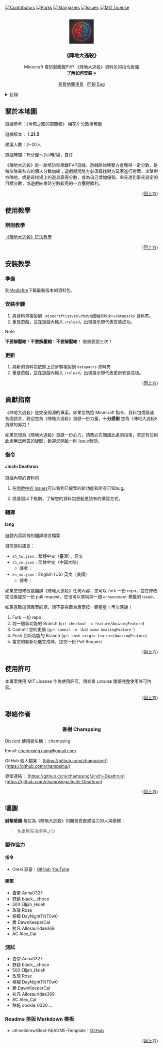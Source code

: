 <!-- Improved compatibility of back to top link: See: https://github.com/othneildrew/Best-README-Template/pull/73 -->
<a id="readme-top"></a>
<!--
*** Thanks for checking out the Best-README-Template. If you have a suggestion
*** that would make this better, please fork the repo and create a pull request
*** or simply open an issue with the tag "enhancement".
*** Don't forget to give the project a star!
*** Thanks again! Now go create something AMAZING! :D
-->



<!-- PROJECT SHIELDS -->
<!--
*** I'm using markdown "reference style" links for readability.
*** Reference links are enclosed in brackets [ ] instead of parentheses ( ).
*** See the bottom of this document for the declaration of the reference variables
*** for contributors-url, forks-url, etc. This is an optional, concise syntax you may use.
*** https://www.markdownguide.org/basic-syntax/#reference-style-links
-->
<!-- [![Cartoland Community][cartoland-shield]][cartoland-url] -->
[![Contributors][contributors-shield]][contributors-url]
[![Forks][forks-shield]][forks-url]
[![Stargazers][stars-shield]][stars-url]
[![Issues][issues-shield]][issues-url]
[![MIT License][license-shield]][license-url]



<!-- PROJECT LOGO -->
<br />
<div align="center">
  <a href="https://github.com/champsing/Jinchi-Deathrun">
    <img src="images/Jinchi Deathrun Logo.png" alt="Logo" width="80" height="80">
  </a>

<h3 align="center">《陣地大逃殺》</h3>
  <p align="center">
    Minecraft 塔防型團戰PVP 《陣地大逃殺》資料包的指令倉儲
    <br />
    <a href="#安裝教學"><strong>了解如何安裝 »</strong></a>
    <br />
    <br />
    <a href="https://forum.gamer.com.tw/C.php?bsn=18673&snA=204540&tnum=1">查看地圖場景</a>
    ·
    <a href="https://github.com/champsing/Jinchi-Deathrun/issues/new?labels=bug&template=bug-report---.md">回報 Bug</a>
    <!-- ·
    <a href="https://github.com/champsing/Jinchi-Deathrun/issues/new?labels=enhancement&template=feature-request---.md">許願新功能</a> -->
  </p>
</div>



<!-- TABLE OF CONTENTS -->
<details>
  <summary>目錄</summary>
  <ol>
    <li><a href="#關於本地圖">關於本地圖</a></li>
    <li><a href="#使用教學">使用教學</a></li>
    <li>
      <a href="#安裝教學">安裝教學</a>
      <ul>
        <li><a href="#準備">準備</a></li>
        <li><a href="#安裝步驟">安裝步驟</a></li>
      </ul>
    </li>
    <li><a href="#貢獻指南">貢獻指南</a></li>
    <li><a href="#使用許可">使用許可</a></li>
    <li><a href="#聯絡作者">聯絡作者</a></li>
    <li><a href="#鳴謝">鳴謝</a></li>
  </ol>
</details>


<!-- ABOUT THE PROJECT -->
## 關於本地圖

<!-- [![Product Name Screen Shot]][product-screenshot] -->

遊戲參考：《今際之國的闖關者》 梅花K-分數爭奪戰

遊戲版本： **1.21.5**

建議人數：2~20人

遊戲時間：15分鐘～2小時/場，自訂

《陣地大逃殺》是一款塔防型團戰PVP遊戲。遊戲開始時雙方會獲得一定分數，是每位隊員各自的個人分數加總；遊戲期間雙方必須尋找對方玩家進行對戰、攻擊對方陣地，或是尋找場上的道具贏得分數，或為自己增加優勢。率先達到事先設定的目標分數，或遊戲結束時分數較高的一方獲得勝利。


<p align="right">(<a href="#readme-top">回上方</a>)</p>


<!-- USAGE EXAMPLES -->
## 使用教學
### 規則教學

[《陣地大逃殺》玩法教學](https://docs.google.com/document/d/13DN1XVfx8GLBMqpHVgBwiKtkdb5Y66AMiOXcsnJQLxI/edit#heading=h.csa3qtth73)

<!-- ROADMAP -->
<!-- ### 設定教學

[《陣地大逃殺》設定教學]() -->

<p align="right">(<a href="#readme-top">回上方</a>)</p>


<!-- Getting Started -->
## 安裝教學

### 準備

到[Mediafire](https://app.mediafire.com/folder/0lyncjl4ow1mt)下載最新版本的資料包。

### 安裝步驟

1. 將資料包複製到 `.minecraft\saves\<你的地圖檔資料夾>\datapacks` 資料夾。
2. 重登遊戲，並在遊戲內輸入 `/reload`，出現提示即代表安裝成功。

> [!NOTE]
> __**不要解壓縮**__！__**不要解壓縮**__！__**不要解壓縮**__！ 很重要說三次！

### 更新

1. 將新的資料包依照上述步驟複製到 `datapacks` 資料夾
2. 重登遊戲，並在遊戲內輸入 `/reload`，出現提示即代表更新安裝成功。

<p align="right">(<a href="#readme-top">回上方</a>)</p>


<!-- CONTRIBUTING -->
## 貢獻指南

《陣地大逃殺》是完全開源的專案。如果您熟捻 Minecraft 指令、資料包或精通各國語言，歡迎您為《陣地大逃殺》貢獻一份力量，**十分感謝** 您為《陣地大逃殺》貢獻的努力！

如果您想為《陣地大逃殺》貢獻一份心力，請務必先閱讀此處的指南，若您有任何此處無法解答的疑問，歡迎您[開啟一則 Issue](https://github.com/champsing/Jinchi-Deathrun/issues/new?labels=additional_question&template=additional_question---.md)發問。

### 指令

#### Jinchi Deathrun
遊戲內容的資料包

1. 在[開啟中的 Issues](https://github.com/champsing/Jinchi-Deathrun/issues)可以看到已提案的新功能和所有已知bug。

2. 請遵照以下規則，了解您的資料包更動應該有的撰寫方式。

### 翻譯

#### lang
遊戲內容詞條的翻譯語言檔案

目前提供語言：
- `zh_tw.json`：繁體中文（臺灣），原文 <br />
- `zh_cn.json`：简体中文（中国大陆）<br />
  - 譯者：
- `en_us.json`：English (US) 英文（美國）<br />
  - 譯者：

如果您想修改或翻譯《陣地大逃殺》任何內容，您可以 fork 一份 repo，並在修改完成後提交一份 pull request。您也可以單純開一個 `enhancement` 標籤的 issue。

如果喜歡這個專案的話，請不要吝嗇為專案按一顆星星！再次感謝！

1. Fork 一份 repo
2. 開一個新功能的 Branch (`git checkout -b feature/AmazingFeature`)
3. Commit 您的更動 (`git commit -m 'Add some AmazingFeature'`)
4. Push 到新功能的 Branch (`git push origin feature/AmazingFeature`)
5. 當您的嶄新功能完成時，提交一份 Pull Request

<p align="right">(<a href="#readme-top">回上方</a>)</p>



<!-- LICENSE -->
## 使用許可

本專案使用 MIT License 作為使用許可。請查看 `LICENSE` 閱讀完整使用許可內容。

<p align="right">(<a href="#readme-top">回上方</a>)</p>



<!-- CONTACT -->
## 聯絡作者

<h3 align="center">香榭 Champsing</h3>

Discord 使用者名稱： champsing

Email: champsingxiang@gmail.com

GitHub 個人檔案： [https://github.com/champsing/](https://github.com/champsing/)

專案連結： [https://github.com/champsing/Jinchi-Deathrun](https://github.com/champsing/Jinchi-Deathrun)

<p align="right">(<a href="#readme-top">回上方</a>)</p>



<!-- ACKNOWLEDGMENTS -->
## 鳴謝

**誠摯感謝** 每位為《陣地大逃殺》的開發貢獻或協力的人與團體！

> 名單無先後順序之分

### 製作協力

#### 指令
* Oreki 惡靈：[GitHub](https://github.com/oreki200407) [YouTube](https://youtube.com/@oreki20)

#### 建築
* 杏奈 Anna0327
* 野路 black__choco
* 500 Elijah_Hsieh
* 玫瑰 Rose
* 檸檬 DayNightTNT0w0
* 騰 DawnKeeperCal
* 拉凡 Allosauridae369
* AC Alex_Cai

### 測試
* 杏奈 Anna0327
* 野路 black__choco
* 500 Elijah_Hsieh
* 玫瑰 Rose
* 檸檬 DayNightTNT0w0
* 騰 DawnKeeperCal
* 拉凡 Allosauridae369
* AC Alex_Cai
* 餅乾 cookie_0320
...

### Readme 排版 Markdown 模板
* othneildrew/Best-README-Template：[GitHub](https://github.com/othneildrew/Best-README-Template)

<p align="right">(<a href="#readme-top">回上方</a>)</p>



<!-- MARKDOWN LINKS & IMAGES -->
<!-- https://www.markdownguide.org/basic-syntax/#reference-style-links -->

[cartoland-shield]: https://img.shields.io/discord/886936474723950603

[cartoland-url]: https://discord.gg/UMYxwHyRNE

[contributors-shield]: https://img.shields.io/github/contributors/champsing/Jinchi-Deathrun.svg?style=for-the-badge

[contributors-url]: https://github.com/champsing/Jinchi-Deathrun/graphs/contributors

[forks-shield]: https://img.shields.io/github/forks/champsing/Jinchi-Deathrun.svg?style=for-the-badge

[forks-url]: https://github.com/champsing/Jinchi-Deathrun/network/members

[stars-shield]: https://img.shields.io/github/stars/champsing/Jinchi-Deathrun.svg?style=for-the-badge

[stars-url]: https://github.com/champsing/Jinchi-Deathrun/stargazers

[issues-shield]: https://img.shields.io/github/issues/champsing/Jinchi-Deathrun.svg?style=for-the-badge

[issues-url]: https://github.com/champsing/Jinchi-Deathrun/issues

[license-shield]: https://img.shields.io/github/license/champsing/Jinchi-Deathrun.svg?style=for-the-badge

[license-url]: https://github.com/champsing/Jinchi-Deathrun/blob/master/LICENSE
